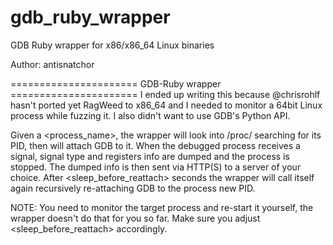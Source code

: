 gdb_ruby_wrapper
================

GDB Ruby wrapper for x86/x86_64 Linux binaries

 Author: antisnatchor

====================== GDB-Ruby wrapper ======================
 I ended up writing this because @chrisrohlf hasn't ported yet
 RagWeed to x86_64 and I needed to monitor a 64bit Linux process while fuzzing it.
 I also didn't want to use GDB's Python API.

 Given a <process_name>, the wrapper will look into /proc/ searching for its PID,
 then will attach GDB to it. When the debugged process receives a signal,
 signal type and registers info are dumped and the process is stopped.
 The dumped info is then sent via HTTP(S) to a server of your choice.
 After <sleep_before_reattach> seconds the wrapper will call itself again recursively
 re-attaching GDB to the process new PID.

 NOTE: You need to monitor the target process and re-start it yourself,
 the wrapper doesn't do that for you so far. 
 Make sure you adjust <sleep_before_reattach> accordingly.
